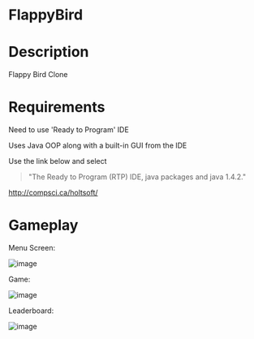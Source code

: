 # FlappyBird

# Description
Flappy Bird Clone

# Requirements
Need to use 'Ready to Program' IDE

Uses Java OOP along with a built-in GUI from the IDE

Use the link below and select 
>"The Ready to Program (RTP) IDE, java packages and java 1.4.2."

http://compsci.ca/holtsoft/

# Gameplay
Menu Screen:

![image](https://github.com/user-attachments/assets/ed92ba0a-fb3e-468c-ae94-274ea7cebbcc)

Game:

![image](https://github.com/user-attachments/assets/c970fdeb-03de-4cc2-83c4-4528c47a86bb)

Leaderboard:

![image](https://github.com/user-attachments/assets/56c8c3cd-e3c1-49c7-bb53-ef941cbe06aa)


